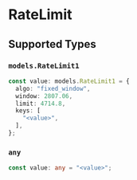 # RateLimit


## Supported Types

### `models.RateLimit1`

```typescript
const value: models.RateLimit1 = {
  algo: "fixed_window",
  window: 2807.06,
  limit: 4714.8,
  keys: [
    "<value>",
  ],
};
```

### `any`

```typescript
const value: any = "<value>";
```

